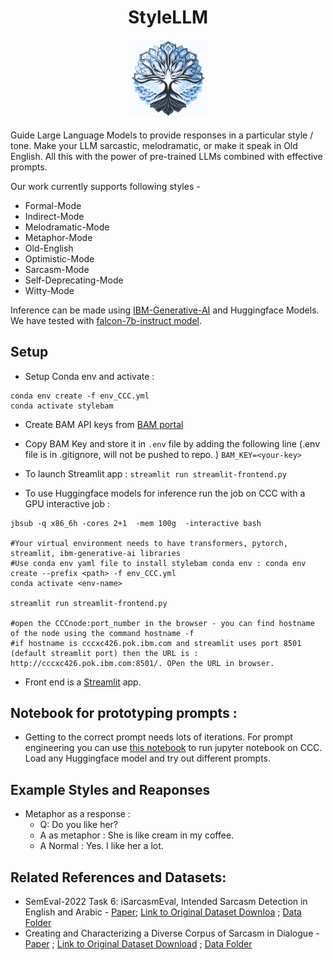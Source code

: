 <h1 align="center">StyleLLM</h1>


<p align="center" width="100%">
    <img width="25%" src="logo.png">
</p>

Guide Large Language Models to provide responses in a particular style / tone. Make your LLM sarcastic, melodramatic, or make it speak in Old English. All this with the power of pre-trained LLMs combined with effective prompts. 

Our work currently supports following styles - 
- Formal-Mode
- Indirect-Mode
- Melodramatic-Mode
- Metaphor-Mode
- Old-English
- Optimistic-Mode
- Sarcasm-Mode
- Self-Deprecating-Mode
- Witty-Mode

Inference can be made using [IBM-Generative-AI](https://github.com/IBM/ibm-generative-ai) and Huggingface Models. We have tested with [falcon-7b-instruct model](https://huggingface.co/tiiuae/falcon-7b-instruct).

## Setup
- Setup Conda env and activate : 
```
conda env create -f env_CCC.yml
conda activate stylebam
```

- Create BAM API keys from [BAM portal](https://bam.res.ibm.com/)
- Copy BAM Key and store it in `.env` file by adding the following line (.env file is in .gitignore, will not be pushed to repo. )
  `BAM_KEY=<your-key>`
- To launch Streamlit app : `streamlit run streamlit-frontend.py`

- To use Huggingface models for inference run the job on CCC with a GPU interactive job : 
```
jbsub -q x86_6h -cores 2+1  -mem 100g  -interactive bash

#Your virtual environment needs to have transformers, pytorch, streamlit, ibm-generative-ai libraries
#Use conda env yaml file to install stylebam conda env : conda env create --prefix <path> -f env_CCC.yml
conda activate <env-name> 

streamlit run streamlit-frontend.py

#open the CCCnode:port_number in the browser - you can find hostname of the node using the command hostname -f 
#if hostname is cccxc426.pok.ibm.com and streamlit uses port 8501 (default streamlit port) then the URL is : http://cccxc426.pok.ibm.com:8501/. OPen the URL in browser. 
```

- Front end is a [Streamlit](https://github.com/streamlit/streamlit) app. 


## Notebook for prototyping prompts :
- Getting to the correct prompt needs lots of iterations. For prompt engineering you can use [this notebook](./prompt-notebook/PromptTests.ipynb) to run jupyter notebook on CCC. Load any Huggingface model and try out different prompts. 





## Example Styles and Reaponses

- Metaphor as a response : 
  - Q: Do you like her?
  - A as metaphor : She is like cream in my coffee.
  - A Normal : Yes. I like her a lot.

## Related References and Datasets:

- SemEval-2022 Task 6: iSarcasmEval, Intended Sarcasm Detection in English and Arabic - [Paper](https://aclanthology.org/2022.semeval-1.111/); [Link to Original Dataset Downloa](https://github.com/iabufarha/iSarcasmEval) ; [Data Folder](./data/iSarcasmEval/)
- Creating and Characterizing a Diverse Corpus of Sarcasm in Dialogue - [Paper](https://aclanthology.org/W16-3604/) ; [Link to Original Dataset Download](https://nlds.soe.ucsc.edu/sarcasm2) ; [Data Folder](./data/sarcasm_v2/)


